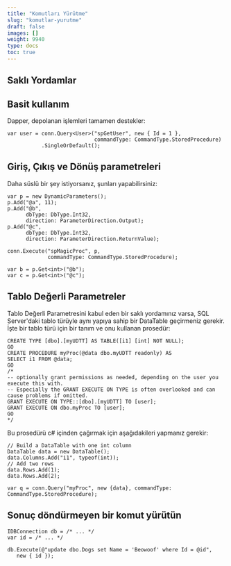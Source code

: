 ```yaml
---
title: "Komutları Yürütme"
slug: "komutlar-yurutme"
draft: false
images: []
weight: 9940
type: docs
toc: true
---
```


## Saklı Yordamlar
## Basit kullanım ##

Dapper, depolanan işlemleri tamamen destekler:

    var user = conn.Query<User>("spGetUser", new { Id = 1 }, 
                                commandType: CommandType.StoredProcedure)
               .SingleOrDefault();

## Giriş, Çıkış ve Dönüş parametreleri ##
Daha süslü bir şey istiyorsanız, şunları yapabilirsiniz:

    var p = new DynamicParameters();
    p.Add("@a", 11);
    p.Add("@b", 
          dbType: DbType.Int32, 
          direction: ParameterDirection.Output);
    p.Add("@c", 
          dbType: DbType.Int32, 
          direction: ParameterDirection.ReturnValue);
    
    conn.Execute("spMagicProc", p, 
                 commandType: CommandType.StoredProcedure); 
    
    var b = p.Get<int>("@b");
    var c = p.Get<int>("@c"); 

## Tablo Değerli Parametreler ##
Tablo Değerli Parametresini kabul eden bir saklı yordamınız varsa, SQL Server'daki tablo türüyle aynı yapıya sahip bir DataTable geçirmeniz gerekir.
İşte bir tablo türü için bir tanım ve onu kullanan prosedür:

    CREATE TYPE [dbo].[myUDTT] AS TABLE([i1] [int] NOT NULL);
    GO
    CREATE PROCEDURE myProc(@data dbo.myUDTT readonly) AS
    SELECT i1 FROM @data;
    GO
    /*
    -- optionally grant permissions as needed, depending on the user you execute this with.
    -- Especially the GRANT EXECUTE ON TYPE is often overlooked and can cause problems if omitted.
    GRANT EXECUTE ON TYPE::[dbo].[myUDTT] TO [user];
    GRANT EXECUTE ON dbo.myProc TO [user];
    GO
    */
Bu prosedürü c# içinden çağırmak için aşağıdakileri yapmanız gerekir:

    // Build a DataTable with one int column
    DataTable data = new DataTable();
    data.Columns.Add("i1", typeof(int));
    // Add two rows
    data.Rows.Add(1);
    data.Rows.Add(2);

    var q = conn.Query("myProc", new {data}, commandType: CommandType.StoredProcedure);


## Sonuç döndürmeyen bir komut yürütün
    IDBConnection db = /* ... */  
    var id = /* ... */

    db.Execute(@"update dbo.Dogs set Name = 'Beowoof' where Id = @id",
       new { id });

